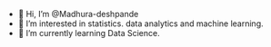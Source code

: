 - 👋 Hi, I’m @Madhura-deshpande
- 👀 I’m interested in statistics. data analytics and machine learning.
- 🌱 I’m currently learning Data Science.
